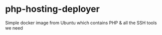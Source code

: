 # php-hosting-deployer

Simple docker image from Ubuntu which contains PHP & all the SSH tools we need
